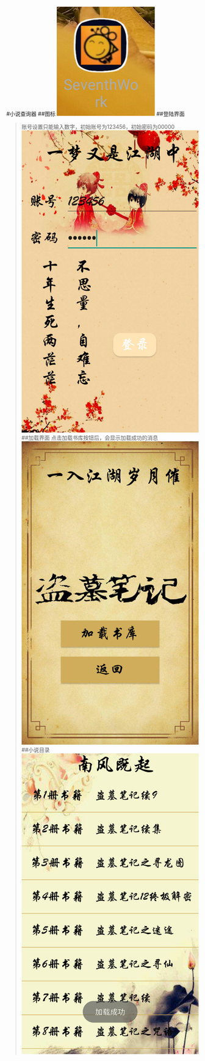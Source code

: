 #小说查询器 
##图标
![Alt text](https://github.com/TangMingDan/SeventhWork/blob/master/images/icon.png)
##登陆界面
>账号设置只能输入数字，初始账号为123456，初始密码为00000
![Alt text](https://github.com/TangMingDan/SeventhWork/blob/master/images/Gui1.png)
##加载界面
>点击加载书库按钮后，会显示加载成功的消息
![Alt text](https://github.com/TangMingDan/SeventhWork/blob/master/images/Gui2.png)
##小说目录
![Alt text](https://github.com/TangMingDan/SeventhWork/blob/master/images/Gui3.png)
